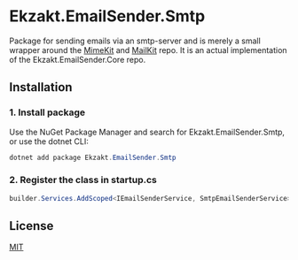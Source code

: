 ﻿# Ekzakt.EmailSender.Smtp
Package for sending emails via an smtp-server and is merely a small wrapper around
the [MimeKit](https://github.com/jstedfast/MimeKit) and [MailKit](https://github.com/jstedfast/MailKit) repo.
It is an actual implementation of the Ekzakt.EmailSender.Core repo.

## Installation

### 1. Install package
Use the NuGet Package Manager and search for Ekzakt.EmailSender.Smtp, or use the dotnet CLI:
``` C#
dotnet add package Ekzakt.EmailSender.Smtp
```

### 2. Register the class in startup.cs
``` C#
builder.Services.AddScoped<IEmailSenderService, SmtpEmailSenderService>();
```

## License
[MIT](https://choosealicense.com/licenses/mit/)
